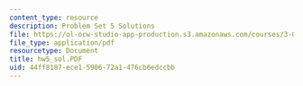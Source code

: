 ```yaml
---
content_type: resource
description: Problem Set 5 Solutions
file: https://ol-ocw-studio-app-production.s3.amazonaws.com/courses/3-00-thermodynamics-of-materials-fall-2002/44ff8187ece1590672a1476cb6edccbb_hw5_sol.PDF
file_type: application/pdf
resourcetype: Document
title: hw5_sol.PDF
uid: 44ff8187-ece1-5906-72a1-476cb6edccbb
---
```

